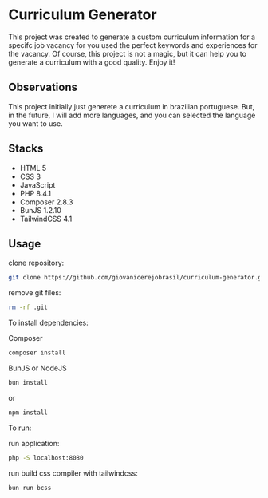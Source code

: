 # Curriculum Generator

This project was created to generate a custom curriculum information for a specifc job vacancy for you used the perfect keywords and experiences for the vacancy. Of course, this project is not a magic, but it can help you to generate a curriculum with a good quality. Enjoy it!

## Observations

This project initially just generete a curriculum in brazilian portuguese. But, in the future, I will add more languages, and you can selected the language you want to use.

## Stacks

- HTML 5
- CSS 3
- JavaScript
- PHP 8.4.1
- Composer 2.8.3
- BunJS 1.2.10
- TailwindCSS 4.1

## Usage

clone repository:

```bash
git clone https://github.com/giovanicerejobrasil/curriculum-generator.git
```

remove git files:

```bash
rm -rf .git
```

To install dependencies:

Composer

```bash
composer install
```

BunJS or NodeJS

```bash
bun install
```

or

```bash
npm install
```

To run:

run application:

```bash
php -S localhost:8080
```

run build css compiler with tailwindcss:

```bash
bun run bcss
```
